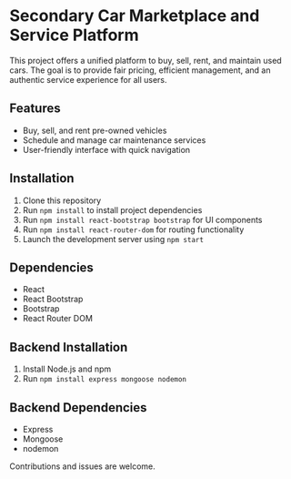<h1>Secondary Car Marketplace and Service Platform</h1>
<p>
This project offers a unified platform to buy, sell, rent, and maintain used cars. The goal is to provide fair pricing, efficient management, and an authentic service experience for all users.
</p>

<h2>Features</h2>
<ul>
    <li>Buy, sell, and rent pre-owned vehicles</li>
    <li>Schedule and manage car maintenance services</li>
    <li>User-friendly interface with quick navigation</li>
</ul>

<h2>Installation</h2>
<ol>
    <li>Clone this repository</li>
    <li>Run <code>npm install</code> to install project dependencies</li>
    <li>Run <code>npm install react-bootstrap bootstrap</code> for UI components</li>
    <li>Run <code>npm install react-router-dom</code> for routing functionality</li>
    <li>Launch the development server using <code>npm start</code></li>
</ol>

<h2>Dependencies</h2>
<ul>
    <li>React</li>
    <li>React Bootstrap</li>
    <li>Bootstrap</li>
    <li>React Router DOM</li>
</ul>

<h2>Backend Installation</h2>
<ol>
    <li>Install Node.js and npm</li>
    <li>Run <code>npm install express mongoose nodemon</code></li>
</ol>

<h2>Backend Dependencies</h2>
<ul>
    <li>Express</li>
    <li>Mongoose</li>
    <li>nodemon</li>
</ul>

<p>
Contributions and issues are welcome.
</p>

